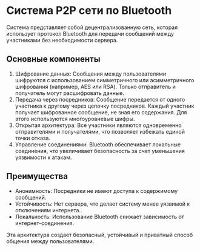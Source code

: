 # Система P2P сети по Bluetooth

Система представляет собой децентрализованную сеть, которая использует протокол Bluetooth для передачи сообщений между участниками без необходимости сервера. 

## Основные компоненты

1. Шифрование данных: Сообщения между пользователями шифруются с использованием симметричного или асимметричного шифрования (например, AES или RSA). Только отправитель и получатель могут расшифровать данные.
2. Передача через посредников: Сообщение передается от одного участника к другому через цепочку посредников. Каждый участник получает шифрованное сообщение, не зная его содержания. Для этого используются многоуровневые шифры.
3. Открытая архитектура: Все участники являются одновременно отправителями и получателями, что позволяет избежать единой точки отказа.
4. Управление соединениями: Bluetooth обеспечивает локальные соединения, что увеличивает безопасность за счет уменьшения уязвимости к атакам.

## Преимущества

- Анонимность: Посредники не имеют доступа к содержимому сообщений.
- Устойчивость: Нет сервера, что делает систему менее уязвимой к отключениям интернета..
- Локальность: Использование Bluetooth снижает зависимость от интернет-соединения.

Эта архитектура создает безопасный, устойчивый и приватный способ общения между пользователями.
